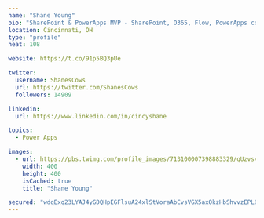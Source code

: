 ```yaml
---
name: "Shane Young"
bio: "SharePoint & PowerApps MVP - SharePoint, O365, Flow, PowerApps consulting? @PowerApps911 | Pure Snark? You found it."
location: Cincinnati, OH
type: "profile"
heat: 108

website: https://t.co/91p5BQ3pUe

twitter:
  username: ShanesCows
  url: https://twitter.com/ShanesCows
  followers: 14909

linkedin:
  url: https://www.linkedin.com/in/cincyshane

topics:
  - Power Apps

images:
  - url: https://pbs.twimg.com/profile_images/713100007398883329/qUzvsvQ3_400x400.jpg
    width: 400
    height: 400
    isCached: true
    title: "Shane Young"

secured: "wdqExq23LYAJ4yGDQHpEGFlsuA24xlStVoraAbCvsVGX5axOkzHbShvvzEPLORhV4fUV958THPPxaNlrc9N2L5VKpFLquBWJqvTdNCtwRzG949kkjsaM+FwolD/qI1frDgfkwGOEdiTVFiez22Ntv1g28HpHO/IMstP07wUn1tBRhLqVvmoPZfniYz9S/G6gJLF94DwhnpQjEesBRytsXmplz2m4V4OvZhfj/ZD5EcM209bhnwh6tkUYuciUAXHsthj0LD+F9olBQq8gLcfEbYLXpBFLFpAHMGJUpp1Vhh4sG6kVXrRl1V7tpQ5nkxF9hYoWNg9ipDg7HaI5M+jD6+qENZSuYk1zsjP8fXuP19V7rdADa425DvQA5KzLpSp6gGLG9kycG4OmLIMo90QEMQB98tazFWs+Ef/ZcYcX8fc=;VADtg+Z9u6QZTbqfmZQbSA=="
---
```



